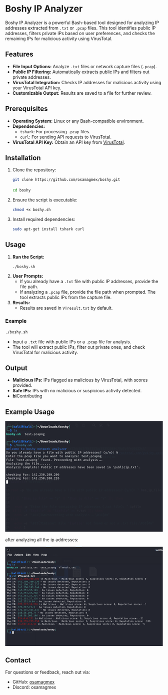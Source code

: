 # Boshy IP Analyzer

Boshy IP Analyzer is a powerful Bash-based tool designed for analyzing IP addresses extracted from `.txt` or `.pcap` files. This tool identifies public IP addresses, filters private IPs based on user preferences, and checks the remaining IPs for malicious activity using VirusTotal.

## Features

- **File Input Options:** Analyze `.txt` files or network capture files (`.pcap`).
- **Public IP Filtering:** Automatically extracts public IPs and filters out private addresses.
- **VirusTotal Integration:** Checks IP addresses for malicious activity using your VirusTotal API key.
- **Customizable Output:** Results are saved to a file for further review.

## Prerequisites

- **Operating System:** Linux or any Bash-compatible environment.
- **Dependencies:**
  - `tshark`: For processing `.pcap` files.
  - `curl`: For sending API requests to VirusTotal.
- **VirusTotal API Key:** Obtain an API key from [VirusTotal](https://www.virustotal.com/gui/my-apikey).

## Installation

1. Clone the repository:
   ```bash
   git clone https://github.com/osamagmex/boshy.git

   cd boshy
   ```
2. Ensure the script is executable:
   ```bash
   chmod +x boshy.sh
   ```
3. Install required dependencies:
   ```bash
   sudo apt-get install tshark curl
   ```

## Usage

1. **Run the Script:**
   ```bash
   ./boshy.sh
   ```
2. **User Prompts:**
   - If you already have a `.txt` file with public IP addresses, provide the file path.
   - If analyzing a `.pcap` file, provide the file path when prompted. The tool extracts public IPs from the capture file.
3. **Results:**
   - Results are saved in `VTresult.txt` by default.

### Example

```bash
./boshy.sh
```

- Input a `.txt` file with public IPs or a `.pcap` file for analysis.
- The tool will extract public IPs, filter out private ones, and check VirusTotal for malicious activity.

## Output

- **Malicious IPs:** IPs flagged as malicious by VirusTotal, with scores provided.
- **Safe IPs:** IPs with no malicious or suspicious activity detected.
- **bi**Contributing

## Example Usage

![Starting the analyzer](exampleimg/starting.png)

after analyzing all the ip addresses:


![VirusTotal Result](exampleimg/Vtresult.png)



## Contact

For questions or feedback, reach out via:

- GitHub: [osamagmex](https://github.com/osamagmex)
- Discord: osamagmex

